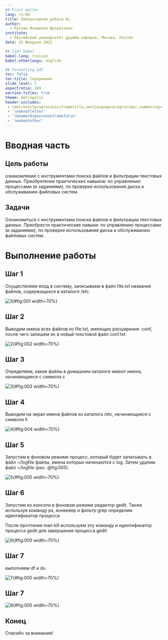```yaml
---
## Front matter
lang: ru-RU
title: Лабораторная работа 6с 
author:
  - Руслан Исмаилов Шухратович
institute:
  - Российский университет дружбы народов, Москва, Россия
date: 25 Февраля 2023

## i18n babel
babel-lang: russian
babel-otherlangs: english

## Formatting pdf
toc: false
toc-title: Содержание
slide_level: 2
aspectratio: 169
section-titles: true
theme: metropolis
header-includes:
 - \metroset{progressbar=frametitle,sectionpage=progressbar,numbering=fraction}
 - '\makeatletter'
 - '\beamer@ignorenonframefalse'
 - '\makeatother'
---
```


# Вводная часть

## Цель работы

ознакомление с инструментами поиска файлов и фильтрации текстовых данных. Приобретение практических навыков: по управлению процессами (и заданиями), по проверке использования диска и обслуживанию файловых систем.

## Задачи

Ознакомиться с инструментами поиска файлов и фильтрации текстовых данных. Приобрести практические навыки: по управлению процессами (и заданиями), по проверке использования диска и обслуживанию файловых систем.


# Выполнение работы



## Шаг 1 

Осуществляем вход в систему, записываем в файл file.txt названия файлов, содержащихся в каталоге /etc.



![1](image/1.jpg){#fig:001 width=70%}


## Шаг 2 



Выводим имена всех файлов из file.txt, имеющих расширение .conf, после чего запишем их в новый текстовой файл сonf.txt



![2](image/2.jpg){#fig:002 width=70%}


## Шаг 3 

Определяем, какие файлы в домашнем каталоге имеют имена, начинающиеся с символа с



![3](image/3.jpg){#fig:003 width=70%}



## Шаг 4 

Выводим на экран имена файлов из каталога /etc, начинающиеся с символа h



![4](image/4.jpg){#fig:004 width=70%}

## Шаг 5

Запустим в фоновом режиме процесс, который будет записывать в файл ~/logfile файлы, имена которых начинаются с log. Затем удалим файл ~/logfile
(рис. @fig:005).

![5](image/5.jpg){#fig:005 width=70%}


## Шаг 6
Запустим из консоли в фоновом режиме редактор gedit. Также используя команду ps, конвейер и фильтр grep определим идентификатор процесса

После прочтения man kill используем эту команду и идентификатор процесса gedit для завершения процесса gedit



![6](image/6.jpg){#fig:005 width=70%}


## Шаг 7

выполняем    df и du



![7](image/7.jpg){#fig:005 width=70%}

## Шаг 7



![8](image/8.jpg){#fig:005 width=70%}


## Конец

Спасибо за внимание!



